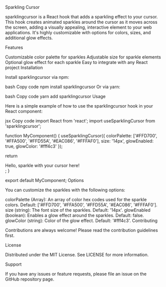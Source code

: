 Sparkling Cursor

sparklingcursor is a React hook that adds a sparkling effect to your cursor. This hook creates animated sparkles around the cursor as it moves across the screen, adding a visually appealing, interactive element to your web applications. It's highly customizable with options for colors, sizes, and additional glow effects.

Features

Customizable color palette for sparkles
Adjustable size for sparkle elements
Optional glow effect for each sparkle
Easy to integrate with any React project
Installation

Install sparklingcursor via npm:

bash
Copy code
npm install sparklingcursor
Or via yarn:

bash
Copy code
yarn add sparklingcursor
Usage

Here is a simple example of how to use the sparklingcursor hook in your React component:

jsx
Copy code
import React from 'react';
import useSparklingCursor from 'sparklingcursor';

function MyComponent() {
  useSparklingCursor({
    colorPalette: ['#FFD700', '#FFA500', '#FFD55A', '#EAC086', '#FFFAF0'],
    size: '14px',
    glowEnabled: true,
    glowColor: '#fff4c3'
  });

  return <div>Hello, sparkle with your cursor here!</div>;
}

export default MyComponent;
Options

You can customize the sparkles with the following options:

colorPalette (Array<string>): An array of color hex codes used for the sparkle colors. Default: ['#FFD700', '#FFA500', '#FFD55A', '#EAC086', '#FFFAF0'].
size (string): The font size of the sparkles. Default: '14px'.
glowEnabled (boolean): Enables a glow effect around the sparkles. Default: false.
glowColor (string): Color of the glow effect. Default: '#fff4c3'.
Contributing

Contributions are always welcome! Please read the contribution guidelines first.

License

Distributed under the MIT License. See LICENSE for more information.

Support

If you have any issues or feature requests, please file an issue on the GitHub repository page.


